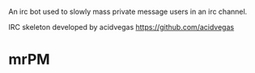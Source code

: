 An irc bot used to slowly mass private message users in an irc channel.

IRC skeleton developed by acidvegas https://github.com/acidvegas

# mrPM
